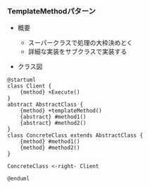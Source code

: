 ﻿### TemplateMethodパターン

* 概要
  - スーパークラスで処理の大枠決めとく
  - 詳細な実装をサブクラスで実装する

* クラス図
```plantuml
@startuml
class Client {
    {method} +Execute()
}
abstract AbstractClass {
    {method} +templateMethod()
    {abstract} #method1()
    {abstract} #method2()
}
class ConcreteClass extends AbstractClass {
    {method} #method1()
    {method} #method2()
}

ConcreteClass <-right- Client

@enduml
```
